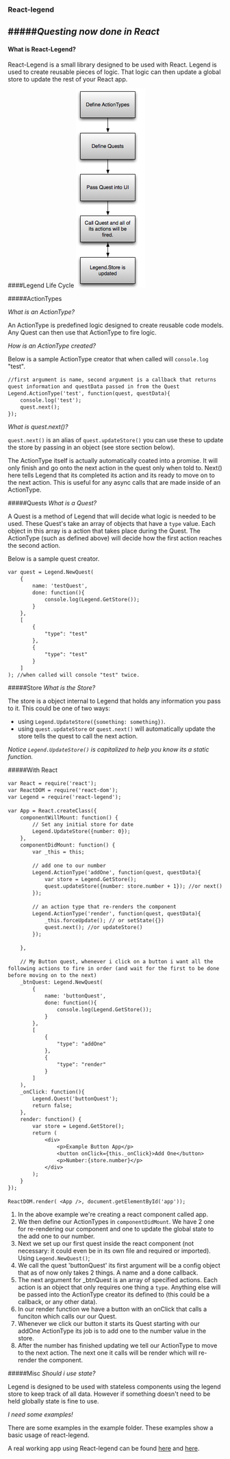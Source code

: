 ### React-legend
#####*Questing now done in React*
---

#### What is React-Legend?
React-Legend is a small library designed to be used with React. Legend is used to create reusable pieces of logic. That logic can then update a global store to update the rest of your React app.

####Legend Life Cycle
![alt text](https://raw.githubusercontent.com/katerman/react-legend/master/images/lifecycle.png "React-Legend lifecycle image")

#####ActionTypes

*What is an ActionType?*

An ActionType is predefined logic designed to create reusable code models. Any Quest can then use that ActionType to fire logic.

*How is an ActionType created?*

Below is a sample ActionType creator that when called will `console.log` "test".

```
//first argument is name, second argument is a callback that returns quest information and questData passed in from the Quest
Legend.ActionType('test', function(quest, questData){
	console.log('test');
	quest.next();
});
```

*What is quest.next()?*

`quest.next()` is an alias of `quest.updateStore()` you can use these to update the store by passing in an object (see store section below).

The ActionType itself is actually automatically coated into a promise. It will only finish and go onto the next action in the quest only when told to. Next() here tells Legend that its completed its action and its ready to move on to the next action. This is useful for any async calls that are made inside of an ActionType.

#####Quests
*What is a Quest?*

A Quest is a method of Legend that will decide what logic is needed to be used. These Quest's take an array of objects that have a `type` value. Each object in this array is a action that takes place during the Quest. The ActionType (such as defined above) will decide how the first action reaches the second action.

Below is a sample quest creator.

```
var quest = Legend.NewQuest(
	{
		name: 'testQuest',
		done: function(){
			console.log(Legend.GetStore());
		}
	},
	[
		{
			"type": "test"
		},
		{
			"type": "test"
		}
	]
); //when called will console "test" twice.
```

#####Store
*What is the Store?*

The store is a object internal to Legend that holds any information you pass to it.
This could be one of two ways:
* using `Legend.UpdateStore({something: something})`.
* using `quest.updateStore` or `quest.next()` will automatically update the store tells the quest to call the next action.

*Notice `Legend.UpdateStore()` is capitalized to help you know its a static function.*

#####With React

```
var React = require('react');
var ReactDOM = require('react-dom');
var Legend = require('react-legend');

var App = React.createClass({
	componentWillMount: function() {
		// Set any initial store for date
		Legend.UpdateStore({number: 0});
	},
	componentDidMount: function() {
		var _this = this;

		// add one to our number
		Legend.ActionType('addOne', function(quest, questData){
			var store = Legend.GetStore();
			quest.updateStore({number: store.number + 1}); //or next()
		});

		// an action type that re-renders the component
		Legend.ActionType('render', function(quest, questData){
			_this.forceUpdate(); // or setState({})
			quest.next(); //or updateStore()
		});

	},

	// My Button quest, whenever i click on a button i want all the following actions to fire in order (and wait for the first to be done before moving on to the next)
	_btnQuest: Legend.NewQuest(
		{
			name: 'buttonQuest',
			done: function(){
				console.log(Legend.GetStore());
			}
		},
		[
			{
				"type": "addOne"
			},
			{
				"type": "render"
			}
		]
	),
	_onClick: function(){
		Legend.Quest('buttonQuest');
		return false;
	},
	render: function() {
		var store = Legend.GetStore();
		return (
			<div>
				<p>Example Button App</p>
				<button onClick={this._onClick}>Add One</button>
				<p>Number:{store.number}</p>
			</div>
		);
	}
});

ReactDOM.render( <App />, document.getElementById('app'));
```

1. In the above example we're creating a react component called app.
2. We then define our ActionTypes in `componentDidMount`. We have 2 one for re-rendering our component and one to update the global state to the add one to our number.
3. Next we set up our first quest inside the react component (not necessary: it could even be in its own file and required or imported). Using `Legend.NewQuest()`;
4. We call the quest 'buttonQuest' its first argument will be a config object that as of now only takes 2 things. A name and a done callback.
5. The next argument for _btnQuest is an array of specified actions. Each action is an object that only requires one thing a `type`. Anything else will be passed into the ActionType creator its defined to (this could be a callback, or any other data).
6. In our render function we have a button with an onClick that calls a funciton which calls our our Quest.
7. Whenever we click our button it starts its Quest starting with our addOne ActionType its job is to add one to the number value in the store.
8. After the number has finished updating we tell our ActionType to move to the next action. The next one it calls will be render which will re-render the component.


#####Misc
*Should i use state?*

Legend is designed to be used with stateless components using the legend store to keep track of all data.
However if something doesn't need to be held globally state is fine to use.

*I need some examples!*

There are some examples in the example folder. These examples show a basic usage of react-legend.

A real working app using React-legend can be found [here](https://github.com/katerman/clueless) and [here](https://github.com/katerman/customtrivia-legend).
